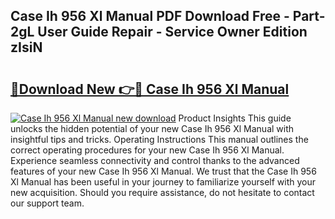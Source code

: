 ## Case Ih 956 Xl Manual PDF Download Free - Part-2gL User Guide Repair - Service Owner Edition zIsiN

# <h2><a href="http://bc8346.oget.top/?id=Case+Ih+956+Xl+Manual">🔗Download New 👉🔴 Case Ih 956 Xl Manual</a></h2>

[![Case Ih 956 Xl Manual new download](https://i.imgur.com/5g1atiW.png)](http://bc8346.oget.top/?id=Case+Ih+956+Xl+Manual)
Product Insights This guide unlocks the hidden potential of your new Case Ih 956 Xl Manual with insightful tips and tricks. Operating Instructions This manual outlines the correct operating procedures for your new Case Ih 956 Xl Manual. Experience seamless connectivity and control thanks to the advanced features of your new Case Ih 956 Xl Manual. We trust that the Case Ih 956 Xl Manual has been useful in your journey to familiarize yourself with your new acquisition. Should you require assistance, do not hesitate to contact our support team.
